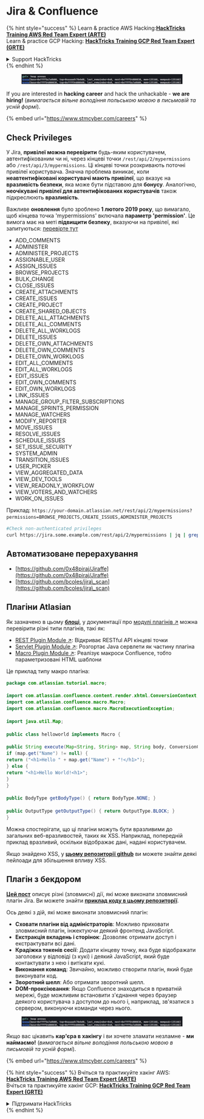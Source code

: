 # Jira & Confluence

{% hint style="success" %}
Learn & practice AWS Hacking:<img src="../../.gitbook/assets/arte.png" alt="" data-size="line">[**HackTricks Training AWS Red Team Expert (ARTE)**](https://training.hacktricks.xyz/courses/arte)<img src="../../.gitbook/assets/arte.png" alt="" data-size="line">\
Learn & practice GCP Hacking: <img src="../../.gitbook/assets/grte.png" alt="" data-size="line">[**HackTricks Training GCP Red Team Expert (GRTE)**<img src="../../.gitbook/assets/grte.png" alt="" data-size="line">](https://training.hacktricks.xyz/courses/grte)

<details>

<summary>Support HackTricks</summary>

* Check the [**subscription plans**](https://github.com/sponsors/carlospolop)!
* **Join the** 💬 [**Discord group**](https://discord.gg/hRep4RUj7f) or the [**telegram group**](https://t.me/peass) or **follow** us on **Twitter** 🐦 [**@hacktricks\_live**](https://twitter.com/hacktricks\_live)**.**
* **Share hacking tricks by submitting PRs to the** [**HackTricks**](https://github.com/carlospolop/hacktricks) and [**HackTricks Cloud**](https://github.com/carlospolop/hacktricks-cloud) github repos.

</details>
{% endhint %}

<figure><img src="../../.gitbook/assets/image (1) (1) (1) (1) (1).png" alt=""><figcaption></figcaption></figure>

If you are interested in **hacking career** and hack the unhackable - **we are hiring!** (_вимагається вільне володіння польською мовою в письмовій та усній формі_).

{% embed url="https://www.stmcyber.com/careers" %}

## Check Privileges

У Jira, **привілеї можна перевірити** будь-яким користувачем, автентифікованим чи ні, через кінцеві точки `/rest/api/2/mypermissions` або `/rest/api/3/mypermissions`. Ці кінцеві точки розкривають поточні привілеї користувача. Значна проблема виникає, коли **неавтентифіковані користувачі мають привілеї**, що вказує на **вразливість безпеки**, яка може бути підставою для **бонусу**. Аналогічно, **неочікувані привілеї для автентифікованих користувачів** також підкреслюють **вразливість**.

Важливе **оновлення** було зроблено **1 лютого 2019 року**, що вимагало, щоб кінцева точка 'mypermissions' включала **параметр 'permission'**. Це вимога має на меті **підвищити безпеку**, вказуючи на привілеї, які запитуються: [перевірте тут](https://developer.atlassian.com/cloud/jira/platform/change-notice-get-my-permissions-requires-permissions-query-parameter/#change-notice---get-my-permissions-resource-will-require-a-permissions-query-parameter)

* ADD\_COMMENTS
* ADMINISTER
* ADMINISTER\_PROJECTS
* ASSIGNABLE\_USER
* ASSIGN\_ISSUES
* BROWSE\_PROJECTS
* BULK\_CHANGE
* CLOSE\_ISSUES
* CREATE\_ATTACHMENTS
* CREATE\_ISSUES
* CREATE\_PROJECT
* CREATE\_SHARED\_OBJECTS
* DELETE\_ALL\_ATTACHMENTS
* DELETE\_ALL\_COMMENTS
* DELETE\_ALL\_WORKLOGS
* DELETE\_ISSUES
* DELETE\_OWN\_ATTACHMENTS
* DELETE\_OWN\_COMMENTS
* DELETE\_OWN\_WORKLOGS
* EDIT\_ALL\_COMMENTS
* EDIT\_ALL\_WORKLOGS
* EDIT\_ISSUES
* EDIT\_OWN\_COMMENTS
* EDIT\_OWN\_WORKLOGS
* LINK\_ISSUES
* MANAGE\_GROUP\_FILTER\_SUBSCRIPTIONS
* MANAGE\_SPRINTS\_PERMISSION
* MANAGE\_WATCHERS
* MODIFY\_REPORTER
* MOVE\_ISSUES
* RESOLVE\_ISSUES
* SCHEDULE\_ISSUES
* SET\_ISSUE\_SECURITY
* SYSTEM\_ADMIN
* TRANSITION\_ISSUES
* USER\_PICKER
* VIEW\_AGGREGATED\_DATA
* VIEW\_DEV\_TOOLS
* VIEW\_READONLY\_WORKFLOW
* VIEW\_VOTERS\_AND\_WATCHERS
* WORK\_ON\_ISSUES

Приклад: `https://your-domain.atlassian.net/rest/api/2/mypermissions?permissions=BROWSE_PROJECTS,CREATE_ISSUES,ADMINISTER_PROJECTS`
```bash
#Check non-authenticated privileges
curl https://jira.some.example.com/rest/api/2/mypermissions | jq | grep -iB6 '"havePermission": true'
```
## Автоматизоване перерахування

* [https://github.com/0x48piraj/Jiraffe](https://github.com/0x48piraj/Jiraffe)
* [https://github.com/bcoles/jira\_scan](https://github.com/bcoles/jira\_scan)

## Плагіни Atlasian

Як зазначено в цьому [**блоці**](https://cyllective.com/blog/posts/atlassian-audit-plugins), у документації про [модулі плагінів ↗](https://developer.atlassian.com/server/framework/atlassian-sdk/plugin-modules/) можна перевірити різні типи плагінів, такі як:

* [REST Plugin Module ↗](https://developer.atlassian.com/server/framework/atlassian-sdk/rest-plugin-module): Відкриває RESTful API кінцеві точки
* [Servlet Plugin Module ↗](https://developer.atlassian.com/server/framework/atlassian-sdk/servlet-plugin-module/): Розгортає Java сервлети як частину плагіна
* [Macro Plugin Module ↗](https://developer.atlassian.com/server/confluence/macro-module/): Реалізує макроси Confluence, тобто параметризовані HTML шаблони

Це приклад типу макро плагіна:
```java
package com.atlassian.tutorial.macro;

import com.atlassian.confluence.content.render.xhtml.ConversionContext;
import com.atlassian.confluence.macro.Macro;
import com.atlassian.confluence.macro.MacroExecutionException;

import java.util.Map;

public class helloworld implements Macro {

public String execute(Map<String, String> map, String body, ConversionContext conversionContext) throws MacroExecutionException {
if (map.get("Name") != null) {
return ("<h1>Hello " + map.get("Name") + "!</h1>");
} else {
return "<h1>Hello World!<h1>";
}
}

public BodyType getBodyType() { return BodyType.NONE; }

public OutputType getOutputType() { return OutputType.BLOCK; }
}
```
Можна спостерігати, що ці плагіни можуть бути вразливими до загальних веб-вразливостей, таких як XSS. Наприклад, попередній приклад вразливий, оскільки відображає дані, надані користувачем.&#x20;

Якщо знайдено XSS, у [**цьому репозиторії github**](https://github.com/cyllective/XSS-Payloads/tree/main/Confluence) ви можете знайти деякі пейлоади для збільшення впливу XSS.

## Плагін з бекдором

[**Цей пост**](https://cyllective.com/blog/posts/atlassian-malicious-plugin) описує різні (зловмисні) дії, які може виконати зловмисний плагін Jira. Ви можете знайти [**приклад коду в цьому репозиторії**](https://github.com/cyllective/malfluence).

Ось деякі з дій, які може виконати зловмисний плагін:

* **Сховати плагіни від адміністраторів**: Можливо приховати зловмисний плагін, інжектуючи деякий фронтенд JavaScript.
* **Екстракція вкладень і сторінок**: Дозволяє отримати доступ і екстрактувати всі дані.
* **Крадіжка токенів сесії**: Додати кінцеву точку, яка буде відображати заголовки у відповіді (з кукі) і деякий JavaScript, який буде контактувати з нею і витікати кукі.
* **Виконання команд**: Звичайно, можливо створити плагін, який буде виконувати код.
* **Зворотний шелл**: Або отримати зворотний шелл.
* **DOM-проксіювання**: Якщо Confluence знаходиться в приватній мережі, буде можливим встановити з'єднання через браузер деякого користувача з доступом до нього і, наприклад, зв'язатися з сервером, виконуючи команди через нього.

<figure><img src="../../.gitbook/assets/image (1) (1) (1) (1) (1).png" alt=""><figcaption></figcaption></figure>

Якщо вас цікавить **кар'єра в хакінгу** і ви хочете зламати незламне - **ми наймаємо!** (_вимагається вільне володіння польською мовою в письмовій та усній формі_).

{% embed url="https://www.stmcyber.com/careers" %}

{% hint style="success" %}
Вчіться та практикуйте хакінг AWS:<img src="../../.gitbook/assets/arte.png" alt="" data-size="line">[**HackTricks Training AWS Red Team Expert (ARTE)**](https://training.hacktricks.xyz/courses/arte)<img src="../../.gitbook/assets/arte.png" alt="" data-size="line">\
Вчіться та практикуйте хакінг GCP: <img src="../../.gitbook/assets/grte.png" alt="" data-size="line">[**HackTricks Training GCP Red Team Expert (GRTE)**<img src="../../.gitbook/assets/grte.png" alt="" data-size="line">](https://training.hacktricks.xyz/courses/grte)

<details>

<summary>Підтримати HackTricks</summary>

* Перевірте [**плани підписки**](https://github.com/sponsors/carlospolop)!
* **Приєднуйтесь до** 💬 [**групи Discord**](https://discord.gg/hRep4RUj7f) або [**групи Telegram**](https://t.me/peass) або **слідкуйте** за нами в **Twitter** 🐦 [**@hacktricks\_live**](https://twitter.com/hacktricks\_live)**.**
* **Діліться хакерськими трюками, надсилаючи PR до** [**HackTricks**](https://github.com/carlospolop/hacktricks) та [**HackTricks Cloud**](https://github.com/carlospolop/hacktricks-cloud) репозиторіїв на github.

</details>
{% endhint %}

